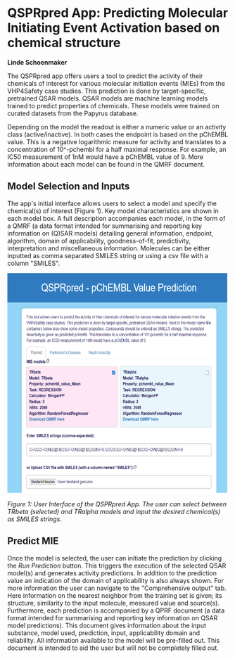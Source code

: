 # QSPRpred App: Predicting Molecular Initiating Event Activation based on chemical structure

**Linde Schoenmaker**

The QSPRpred app offers users a tool to predict the activity of their chemicals of interest for various molecular initiation events (MIEs) from the VHP4Safety case studies. This prediction is done by target-specific, pretrained QSAR models. QSAR models are machine learning models trained to predict properties of chemicals. These models were trained on curated datasets from the Papyrus database.

Depending on the model the readout is either a numeric value or an activity class (active/inactive). In both cases the endpoint is based on the pChEMBL value. This is a negative logarithmic measure for activity and translates to a concentration of 10^-pchembl for a half maximal response. For example, an IC50 measurement of 1nM would have a pChEMBL value of 9. More information about each model can be found in the QMRF document.


## Model Selection and Inputs

The app's initial interface allows users to select a model and specify the chemical(s) of interest (Figure 1). Key model characteristics are shown in each model box. A full description accompanies each model, in the form of a QMRF (a data format intended for summarising and reporting key information on (Q)SAR models) detailing general information, endpoint, algorithm, domain of applicability, goodness-of-fit, predictivity, interpretation and miscellaneous information. Molecules can be either inputted as comma separated SMILES string or using a csv file with a column "SMILES".

<img src='interface_models.png' alt="drawing" width='500' height='500'>

*Figure 1: User Interface of the QSPRpred App. The user can select between TRbeta (selected) and TRalpha models and input the desired chemical(s) as SMILES strings.*

## Predict MIE

Once the model is selected, the user can initiate the prediction by clicking the *Run Prediction* button. This triggers the execution of the selected QSAR model(s) and generates activity predictions. In addition to the prediction value an indication of the domain of applicability is also always shown. For more information the user can navigate to the "Comprehensive output" tab. Here information on the nearest neighbor from the training set is given; its structure, similarity to the input molecule, measured value and source(s). Furthermore, each prediction is accompanied by a QPRF document (a data format intended for summarising and reporting key information on QSAR model predictions). This document gives information about the input substance, model used, prediction, input, applicability domain and reliability. All information available to the model will be pre-filled out. This document is intended to aid the user but will not be completely filled out.
